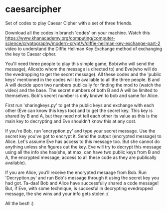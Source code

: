 # caesarcipher
Set of codes to play Caesar Cipher with a set of three friends.

Download all the codes in branch 'codes' on your machine. Watch this https://www.khanacademy.org/computing/computer-science/cryptography/modern-crypt/v/diffie-hellman-key-exchange-part-2 video to understand the Diffie Hellman Key Exchange method of exchanging the key to Caesar cipher. 

You'll need three people to play this simple game, Bob(who will send the message), Alice(to whom the message is directed to) and Eve(who will do the evedropping to get the secret message). All these codes and the 'public keys' mentioned in the codes will be available to all the three people. B and A will decide upon two numbers publically for finding the mod to (watch the video) and the base. The secret numbers of both B and A will be limited to themselves. Bob's secret number is only known to bob and same for Alice. 

First run 'sharingkeys.py' to get the public keys and exchange with each other (Eve can know this keys too) and to get the secret key. This key is shared by B and A, but they need not tell each other its value as this is the main key to decrypting and Eve shouldn't know this at any cost. 

If you're Bob, run 'encryption.py' and type your secret message. Use the secret key you've got to encrypt it. Send the output (encrypted message) to Alice. Let's assume Eve has access to this message too. But she cannot do anything unless she figures out the key. Eve will try to decrypt this message using all the info she has(she, at max, can have two public keys from B and A, the encrypted message, access to all these code as they are publically available).

If you are Alice, you'll receive the encrypted mesaage from Bob. Run 'Decryption.py' and run Bob's message through it using the secret key you had got. Ta-daa! Bob and Alice have successfully shared a code message! But, if Eve, with some technique, is succesful in decrypting evedropped message, the she wins and your info gets stolen :(

All the best! :)
